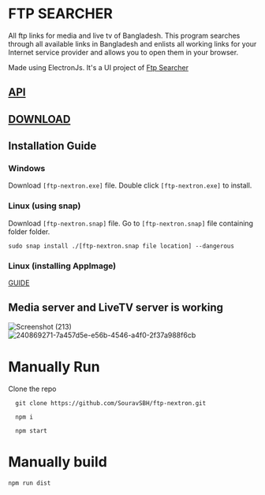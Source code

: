 # FTP SEARCHER

All ftp links for media and live tv of Bangladesh. This program searches through all available links in Bangladesh and enlists all working links for your Internet service provider and allows you to open them in your browser.

Made using ElectronJs.
It's a UI project of [Ftp Searcher](https://github.com/Sourav9063/ftp_searcher)

## [API](https://sourav9063.github.io/ftp-nextron/)

## [DOWNLOAD](https://github.com/Sourav9063/ftp-nextron/releases)

## Installation Guide

### Windows

Download `[ftp-nextron.exe]` file.
Double click `[ftp-nextron.exe]` to install.

### Linux (using snap)

Download `[ftp-nextron.snap]` file.
Go to `[ftp-nextron.snap]` file containing folder folder.

```
sudo snap install ./[ftp-nextron.snap file location] --dangerous
```

### Linux (installing AppImage)

[GUIDE](https://askubuntu.com/questions/774490/what-is-an-appimage-how-do-i-install-it)

## Media server and LiveTV server is working
![Screenshot (213)](https://github.com/Sourav9063/ftp-nextron/assets/53114581/ef725b70-c01a-4142-9616-73799580af51)
![240869271-7a457d5e-e56b-4546-a4f0-2f37a988f6cb](https://github.com/Sourav9063/ftp-nextron/assets/53114581/af94327a-ff8b-4fd0-887b-53cde1f6ca19)



# Manually Run

Clone the repo

```
  git clone https://github.com/SouravSBH/ftp-nextron.git
```

```
  npm i
```

```
  npm start
```

# Manually build

```
npm run dist
```

<!--
# Electron application example

This example shows how you can use Next.js inside an Electron application to avoid a lot of configuration. It uses the Next.js router as view and server-render to speed up the initial render of the application.

For development it's going to run an HTTP server and let Next.js handle routing. In production it uses `output: 'export'` to pre-generate HTML static files and uses them in your app instead of running an HTTP server.

**For detailed documentation about how to build Electron apps with Next.js, see [this blog post](https://leo.im/2017/electron-next)!**

## How to use

Execute [`create-next-app`](https://github.com/vercel/next.js/tree/canary/packages/create-next-app) with [npm](https://docs.npmjs.com/cli/init), [Yarn](https://yarnpkg.com/lang/en/docs/cli/create/), or [pnpm](https://pnpm.io) to bootstrap the example:

```bash
npx create-next-app --example with-electron with-electron-app
```

```bash
yarn create next-app --example with-electron with-electron-app
```

```bash
pnpm create next-app --example with-electron with-electron-app
```

You can create the production app using `npm run dist`. -->
